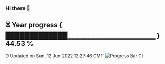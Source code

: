 ### Hi there 👋
⏳ Year progress { █████████████▁▁▁▁▁▁▁▁▁▁▁▁▁▁▁▁▁ } 44.53 %
---
⏰ Updated on Sun, 12 Jun 2022 12:27:46 GMT
![Progress Bar CI](https://github.com/liununu/liununu/workflows/Progress%20Bar%20CI/badge.svg)
